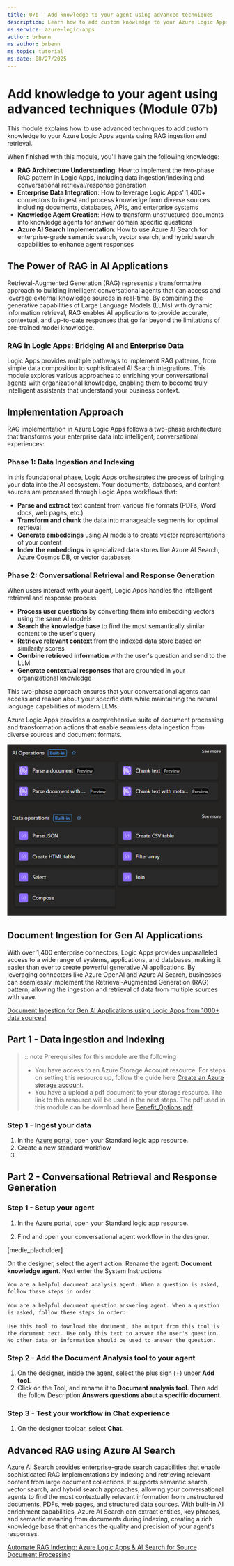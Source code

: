 ```yaml
---
title: 07b - Add knowledge to your agent using advanced techniques
description: Learn how to add custom knowledge to your Azure Logic Apps workflows and agents using advanced techniques.
ms.service: azure-logic-apps
author: brbenn
ms.author: brbenn
ms.topic: tutorial
ms.date: 08/27/2025
---
```


# Add knowledge to your agent using advanced techniques (Module 07b)

This module explains how to use advanced techniques to add custom knowledge to your Azure Logic Apps agents using RAG ingestion and retrieval.

When finished with this module, you'll have gain the following knowledge:

- **RAG Architecture Understanding**: How to implement the two-phase RAG pattern in Logic Apps, including data ingestion/indexing and conversational retrieval/response generation
- **Enterprise Data Integration**: How to leverage Logic Apps' 1,400+ connectors to ingest and process knowledge from diverse sources including documents, databases, APIs, and enterprise systems
- **Knowledge Agent Creation**: How to transform unstructured documents into knowledge agents for answer domain specific questions
- **Azure AI Search Implementation**: How to use Azure AI Search for enterprise-grade semantic search, vector search, and hybrid search capabilities to enhance agent responses

## The Power of RAG in AI Applications

Retrieval-Augmented Generation (RAG) represents a transformative approach to building intelligent conversational agents that can access and leverage external knowledge sources in real-time. By combining the generative capabilities of Large Language Models (LLMs) with dynamic information retrieval, RAG enables AI applications to provide accurate, contextual, and up-to-date responses that go far beyond the limitations of pre-trained model knowledge.

### RAG in Logic Apps: Bridging AI and Enterprise Data

Logic Apps provides multiple pathways to implement RAG patterns, from simple data composition to sophisticated AI Search integrations. This module explores various approaches to enriching your conversational agents with organizational knowledge, enabling them to become truly intelligent assistants that understand your business context.

## Implementation Approach

RAG implementation in Azure Logic Apps follows a two-phase architecture that transforms your enterprise data into intelligent, conversational experiences:

### Phase 1: Data Ingestion and Indexing
In this foundational phase, Logic Apps orchestrates the process of bringing your data into the AI ecosystem. Your documents, databases, and content sources are processed through Logic Apps workflows that:
- **Parse and extract** text content from various file formats (PDFs, Word docs, web pages, etc.)
- **Transform and chunk** the data into manageable segments for optimal retrieval
- **Generate embeddings** using AI models to create vector representations of your content
- **Index the embeddings** in specialized data stores like Azure AI Search, Azure Cosmos DB, or vector databases

### Phase 2: Conversational Retrieval and Response Generation
When users interact with your agent, Logic Apps handles the intelligent retrieval and response process:
- **Process user questions** by converting them into embedding vectors using the same AI models
- **Search the knowledge base** to find the most semantically similar content to the user's query
- **Retrieve relevant context** from the indexed data store based on similarity scores
- **Combine retrieved information** with the user's question and send to the LLM
- **Generate contextual responses** that are grounded in your organizational knowledge

This two-phase approach ensures that your conversational agents can access and reason about your specific data while maintaining the natural language capabilities of modern LLMs.

Azure Logic Apps provides a comprehensive suite of document processing and transformation actions that enable seamless data ingestion from diverse sources and document formats.

![Image showing AI Operations and Data Operations action groups.](../02_build_conversational_agents/media/07-add-knowledge-to-agent/action_list.png)

## Document Ingestion for Gen AI Applications

With over 1,400 enterprise connectors, Logic Apps provides unparalleled access to a wide range of systems, applications, and databases, making it easier than ever to create powerful generative AI applications. By leveraging connectors like Azure OpenAI and Azure AI Search, businesses can seamlessly implement the Retrieval-Augmented Generation (RAG) pattern, allowing the ingestion and retrieval of data from multiple sources with ease.

[Document Ingestion for Gen AI Applications using Logic Apps from 1000+ data sources!](https://techcommunity.microsoft.com/blog/integrationsonazureblog/document-ingestion-for-gen-ai-applications-using-logic-apps-from-1000-data-sourc/4250675)

## Part 1 - Data ingestion and Indexing
> :::note
> Prerequisites for this module are the following
> - You have access to an Azure Storage Account resource. For steps on setting this resource up, follow the guide here [Create an Azure storage account](https://learn.microsoft.com/en-us/azure/storage/common/storage-account-create?tabs=azure-portal).
>- You have a upload a pdf document to your storage resource. The link to this resource will be used in the next steps. The pdf used in this module can be download here [Benefit_Options.pdf](media/07-add-knowledge-to-agent/Benefit_Options.pdf)  

### Step 1 - Ingest your data

1. In the [Azure portal](https://portal.azure.com), open your Standard logic app resource.
1. Create a new standard workflow
1. 



## Part 2 - Conversational Retrieval and Response Generation

### Step 1 - Setup your agent

1. In the [Azure portal](https://portal.azure.com), open your Standard logic app resource.

1. Find and open your conversational agent workflow in the designer.

[medie_placholder]

On the designer, select the agent action. Rename the agent: **Document knowledge agent**. Next enter the System Instructions  

```
You are a helpful document analysis agent. When a question is asked, follow these steps in order: 

You are a helpful document question answering agent. When a question is asked, follow these steps in order: 

Use this tool to download the document, the output from this tool is the document text. Use only this text to answer the user's question. No other data or information should be used to answer the question.

```

### Step 2 - Add the Document Analysis tool to your agent
1. On the designer, inside the agent, select the plus sign (+) under **Add tool**.
1. Click on the Tool, and rename it to **Document analysis tool**. Then add the follow Description **Answers questions about a specific document.** 


### Step 3 - Test your workflow in Chat experience

1. On the designer toolbar, select **Chat**.

## Advanced RAG using Azure AI Search

Azure AI Search provides enterprise-grade search capabilities that enable sophisticated RAG implementations by indexing and retrieving relevant content from large document collections. It supports semantic search, vector search, and hybrid search approaches, allowing your conversational agents to find the most contextually relevant information from unstructured documents, PDFs, web pages, and structured data sources. With built-in AI enrichment capabilities, Azure AI Search can extract entities, key phrases, and semantic meaning from documents during indexing, creating a rich knowledge base that enhances the quality and precision of your agent's responses.

[Automate RAG Indexing: Azure Logic Apps & AI Search for Source Document Processing](https://techcommunity.microsoft.com/blog/azure-ai-foundry-blog/automate-rag-indexing-azure-logic-apps--ai-search-for-source-document-processing/4266083)

